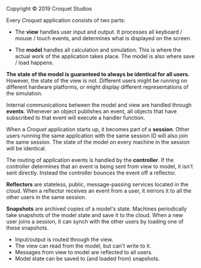 Copyright © 2019 Croquet Studios

Every _Croquet_ application consists of two parts:

- The **view** handles user input and output.
  It processes all keyboard / mouse / touch events, and determines what is displayed on the screen.

- The **model** handles all calculation and simulation. This is where the actual work of the application takes place. The model is also where save / load happens.

**The state of the model is guaranteed to always be identical for all users.** However, the state of the view is not. Different users might be running on different hardware platforms, or might display different representations of the simulation.

Internal communications between the model and view are handled through **events**. Whenever an object publishes an event, all objects that have subscribed to that event will execute a handler function.

When a _Croquet_ application starts up, it becomes part of a **session**. Other users running the same application with the same session ID will also join the same session. The state of the model on every machine in the session will be identical.

The routing of application events is handled by the **controller**. If the controller determines that an event is being sent from view to model, it isn't sent directly. Instead the controller bounces the event off a reflector.

**Reflectors** are stateless, public, message-passing services located in the cloud. When a reflector receives an event from a user, it mirrors it to all the other users in the same session.

**Snapshots** are archived copies of a model's state. Machines periodically take snapshots of the model state and save it to the cloud. When a new user joins a session, it can synch with the other users by loading one of these snapshots.

- Input/output is routed through the view.
- The view can read from the model, but can't write to it.
- Messages from view to model are reflected to all users.
- Model state can be saved to (and loaded from) snapshots.

